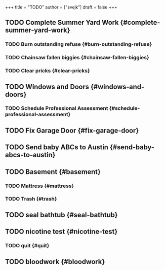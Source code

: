 +++
title = "TODO"
author = ["svejk"]
draft = false
+++

## <span class="org-todo todo TODO">TODO</span> Complete Summer Yard Work {#complete-summer-yard-work}


### <span class="org-todo todo TODO">TODO</span> Burn outstanding refuse {#burn-outstanding-refuse}


### <span class="org-todo todo TODO">TODO</span> Chainsaw fallen biggies {#chainsaw-fallen-biggies}


### <span class="org-todo todo TODO">TODO</span> Clear pricks {#clear-pricks}


## <span class="org-todo todo TODO">TODO</span> Windows and Doors {#windows-and-doors}


### <span class="org-todo todo TODO">TODO</span> Schedule Professional Assessment {#schedule-professional-assessment}


## <span class="org-todo todo TODO">TODO</span> Fix Garage Door {#fix-garage-door}


## <span class="org-todo todo TODO">TODO</span> Send baby ABCs to Austin {#send-baby-abcs-to-austin}


## <span class="org-todo todo TODO">TODO</span> Basement {#basement}


### <span class="org-todo todo TODO">TODO</span> Mattress {#mattress}


### <span class="org-todo todo TODO">TODO</span> Trash {#trash}


## <span class="org-todo todo TODO">TODO</span> seal bathtub {#seal-bathtub}


## <span class="org-todo todo TODO">TODO</span> nicotine test {#nicotine-test}


### <span class="org-todo todo TODO">TODO</span> quit {#quit}


## <span class="org-todo todo TODO">TODO</span> bloodwork {#bloodwork}